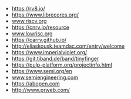 * https://rv8.io/
* https://www.librecores.org/
* www.riscv.org
* https://cnrv.io/resource
* www.lowrisc.org
* https://carrv.github.io/
* http://eliaskousk.teamdac.com/entry/welcome
* https://www.imperialviolet.org/
* https://git.tiband.de/band/tinyfinger
* https://pulp-platform.org/projectinfo.html
* https://www.semi.org/en
* www.semiengineering.com
* https://abopen.com
* http://www.prweb.com/
